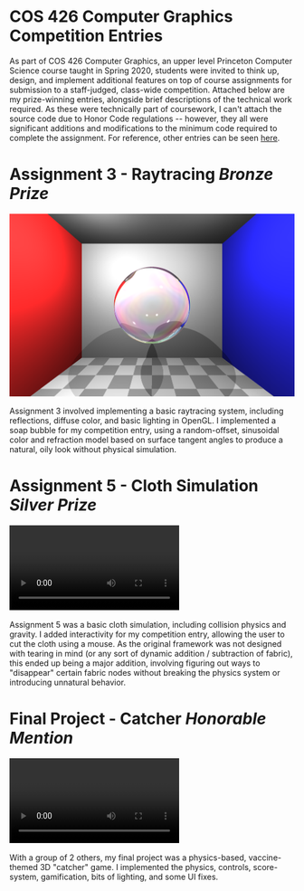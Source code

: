 # COS 426 Computer Graphics Competition Entries
As part of COS 426 Computer Graphics, an upper level Princeton Computer Science course taught in Spring 2020, students were invited to think up, design, and implement additional features on top of course assignments for submission to a staff-judged, class-wide competition. Attached below are my prize-winning entries, alongside brief descriptions of the technical work required. As these were technically part of coursework, I can't attach the source code due to Honor Code regulations -- however, they all were significant additions and modifications to the minimum code required to complete the assignment. For reference, other entries can be seen [here](https://www.cs.princeton.edu/courses/archive/spring20/cos426/gallery).

# Assignment 3 - Raytracing *Bronze Prize*
![Soap Bubble](ContestSubmissions/A3/art-jak4-bubble.png)

Assignment 3 involved implementing a basic raytracing system, including reflections, diffuse color, and basic lighting in OpenGL. I implemented a soap bubble for my competition entry, using a random-offset, sinusoidal color and refraction model based on surface tangent angles to produce a natural, oily look without physical simulation.

# Assignment 5 - Cloth Simulation *Silver Prize*
![Rip and Tear](ContestSubmissions/A5/rip1.webm)

Assignment 5 was a basic cloth simulation, including collision physics and gravity. I added interactivity for my competition entry, allowing the user to cut the cloth using a mouse. As the original framework was not designed with tearing in mind (or any sort of dynamic addition / subtraction of fabric), this ended up being a major addition, involving figuring out ways to "disappear" certain fabric nodes without breaking the physics system or introducing unnatural behavior.

# Final Project - Catcher *Honorable Mention*

![Catcher Gameplay](ContestSubmissions/FinalProject/backup.mp4)

With a group of 2 others, my final project was a physics-based, vaccine-themed 3D "catcher" game. I implemented the physics, controls, score-system, gamification, bits of lighting, and some UI fixes. 
